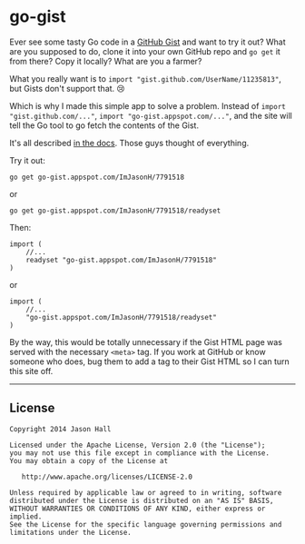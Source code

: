 go-gist
=======

Ever see some tasty Go code in a [GitHub Gist][1] and want to try it out? What are you supposed to do, clone it into your own GitHub repo and `go get` it from there? Copy it locally? What are you a farmer?

What you really want is to `import "gist.github.com/UserName/11235813"`, but Gists don't support that. :cry:

Which is why I made this simple app to solve a problem. Instead of `import "gist.github.com/..."`, `import "go-gist.appspot.com/..."`, and the site will tell the Go tool to go fetch the contents of the Gist.

It's all described [in the docs][0]. Those guys thought of everything.

Try it out:
```
go get go-gist.appspot.com/ImJasonH/7791518
```
or
```
go get go-gist.appspot.com/ImJasonH/7791518/readyset
```

Then:

```
import (
	//...
	readyset "go-gist.appspot.com/ImJasonH/7791518"
)
```
or

```
import (
	//...
	"go-gist.appspot.com/ImJasonH/7791518/readyset"
)
```

By the way, this would be totally unnecessary if the Gist HTML page was served with the necessary `<meta>` tag. If you work at GitHub or know someone who does, bug them to add a tag to their Gist HTML so I can turn this site off.

[0]: http://golang.org/cmd/go/#hdr-Remote_import_paths
[1]: http://gist.github.com


----------

License
-----

    Copyright 2014 Jason Hall

    Licensed under the Apache License, Version 2.0 (the "License");
    you may not use this file except in compliance with the License.
    You may obtain a copy of the License at

       http://www.apache.org/licenses/LICENSE-2.0

    Unless required by applicable law or agreed to in writing, software
    distributed under the License is distributed on an "AS IS" BASIS,
    WITHOUT WARRANTIES OR CONDITIONS OF ANY KIND, either express or implied.
    See the License for the specific language governing permissions and
    limitations under the License.
